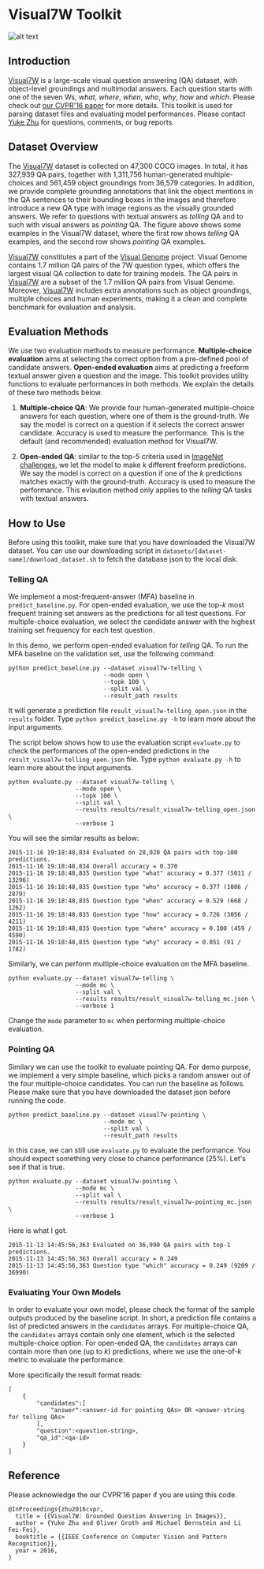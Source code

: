 # Visual7W Toolkit

![alt text](http://web.stanford.edu/~yukez/images/img/visual7w_examples.png "Visual7W example QAs")

## Introduction

[Visual7W](http://web.stanford.edu/~yukez/visual7w/) is a large-scale visual question answering (QA) dataset, with object-level groundings and multimodal answers.
Each question starts with one of the seven Ws, *what*, *where*, *when*, *who*, *why*, *how* and *which*.
Please check out [our CVPR'16 paper](http://web.stanford.edu/~yukez/papers/cvpr2016.pdf) for more details.
This toolkit is used for parsing dataset files and evaluating model performances.
Please contact [Yuke Zhu](http://web.stanford.edu/~yukez/) for questions, comments, or bug reports.

## Dataset Overview

The [Visual7W](http://web.stanford.edu/~yukez/visual7w/) dataset is collected on 47,300 COCO images. In total, it has 327,939 QA pairs, together with 1,311,756 human-generated multiple-choices and 561,459 object groundings from 36,579 categories. In addition, we provide complete grounding annotations that link the object mentions in the QA sentences to their bounding boxes in the images and therefore
introduce a new QA type with image regions as the visually grounded answers. We refer to questions with textual answers
as *telling* QA and to such with visual answers as *pointing* QA. The figure above shows some examples in the Visual7W dataset, where the first row shows *telling* QA examples, and the second row shows *pointing* QA examples.

[Visual7W](http://web.stanford.edu/~yukez/visual7w/) constitutes a part of the [Visual Genome](http://visualgenome.org/) project. Visual Genome contains 1.7 million QA pairs of the 7W question types, which offers the largest visual QA collection to date for training models. The QA pairs in [Visual7W](http://web.stanford.edu/~yukez/visual7w/) are a subset of the 1.7 million QA pairs from Visual Genome. Moreover, [Visual7W](http://web.stanford.edu/~yukez/visual7w/) includes extra annotations such as object groundings, multiple choices and human experiments, making it a clean and complete benchmark for evaluation and analysis.

## Evaluation Methods

We use two evaluation methods to measure performance. **Multiple-choice evaluation** aims at selecting the correct option from a pre-defined pool of candidate answers. **Open-ended evaluation** aims at predicting a freeform textual answer given a question and the image. This toolkit provides utility functions to evaluate performances in both methods. We explain the details of these two methods below.

1. **Multiple-choice QA**: We provide four human-generated multiple-choice answers for each question, where one of them is the ground-truth. We say the model is correct on a question if it selects the correct answer candidate. Accuracy is used to measure the performance. This is the default (and recommended) evaluation method for Visual7W.

2. **Open-ended QA**: similar to the top-5 criteria used in [ImageNet challenges](http://www.image-net.org/), we let the model to make *k* different freeform predictions. We say the model is correct on a question if one of the *k* predictions matches exactly with the ground-truth. Accuracy is used to measure the performance. This evlaution method only applies to the *telling* QA tasks with textual answers.

## How to Use

Before using this toolkit, make sure that you have downloaded the Visual7W dataset. 
You can use our downloading script in ```datasets/[dataset-name]/download_dataset.sh``` 
to fetch the database json to the local disk.

### Telling QA

We implement a most-frequent-answer (MFA) baseline in ```predict_baseline.py```.
For open-ended evaluation, we use the top-*k* most frequent training set answers 
as the predictions for all test questions. For multiple-choice evaluation, we select 
the candidate answer with the highest training set frequency for each test question.

In this demo, we perform open-ended evaluation for *telling* QA.
To run the MFA baseline on the validation set, use the following command:

```
python predict_baseline.py --dataset visual7w-telling \
                           --mode open \
                           --topk 100 \
                           --split val \
                           --result_path results
```

It will generate a prediction file ```result_visual7w-telling_open.json``` in the ```results``` folder. Type ```python predict_baseline.py -h``` to learn more about the input arguments.

The script below shows how to use the evaluation script ```evaluate.py``` to check the performances of the open-ended predictions in the ```result_visual7w-telling_open.json``` file. Type ```python evaluate.py -h``` to learn more about the input arguments.

```
python evaluate.py --dataset visual7w-telling \
                   --mode open \
                   --topk 100 \
                   --split val \
                   --results results/result_visual7w-telling_open.json \
                   --verbose 1
```

You will see the similar results as below:

```
2015-11-16 19:18:48,834 Evaluated on 28,020 QA pairs with top-100 predictions.
2015-11-16 19:18:48,834 Overall accuracy = 0.370
2015-11-16 19:18:48,835 Question type "what" accuracy = 0.377 (5011 / 13296)
2015-11-16 19:18:48,835 Question type "who" accuracy = 0.377 (1086 / 2879)
2015-11-16 19:18:48,835 Question type "when" accuracy = 0.529 (668 / 1262)
2015-11-16 19:18:48,835 Question type "how" accuracy = 0.726 (3056 / 4211)
2015-11-16 19:18:48,835 Question type "where" accuracy = 0.100 (459 / 4590)
2015-11-16 19:18:48,835 Question type "why" accuracy = 0.051 (91 / 1782)
```

Similarly, we can perform multiple-choice evaluation on the MFA baseline.

```
python evaluate.py --dataset visual7w-telling \
                   --mode mc \
                   --split val \
                   --results results/result_visual7w-telling_mc.json \
                   --verbose 1
```                   
Change the ```mode``` parameter to ```mc``` when performing multiple-choice evaluation.

### Pointing QA

Similary we can use the toolkit to evaluate pointing QA. For demo purpose, we implement a very simple baseline, which picks a random answer out of the four multiple-choice candidates.
You can run the baseline as follows. Please make sure that you have downloaded the dataset json before running the code.

```
python predict_baseline.py --dataset visual7w-pointing \
                           --mode mc \
                           --split val \
                           --result_path results
```

In this case, we can still use ```evaluate.py``` to evaluate the performance.
You should expect something very close to chance performance (25%). Let's see if that is true.

```
python evaluate.py --dataset visual7w-pointing \
                   --mode mc \
                   --split val \
                   --results results/result_visual7w-pointing_mc.json \
                   --verbose 1
```

Here is what I got.

```
2015-11-13 14:45:56,363 Evaluated on 36,990 QA pairs with top-1 predictions.
2015-11-13 14:45:56,363 Overall accuracy = 0.249
2015-11-13 14:45:56,363 Question type "which" accuracy = 0.249 (9209 / 36990)
```

### Evaluating Your Own Models

In order to evaluate your own model, please check the format of the sample outputs 
produced by the baseline script.  In short,
a prediction file contains a list of predicted answers in the ```candidates``` arrays. 
For multiple-choice QA, the ```candidates``` arrays contain only one element, which is 
the selected multiple-choice option. For open-ended QA, the ```candidates``` arrays can 
contain more than one (up to *k*) predictions, where we use the one-of-*k* metric to 
evaluate the performance.

More specifically the result format reads:
```
[
	{
		"candidates":[
			"answer":<answer-id for pointing QAs> OR <answer-string for telling QAs>
		],
		"question":<question-string>,
		"qa_id":<qa-id>
	}
]
```

## Reference
Please acknowledge the our CVPR'16 paper if you are using this code.
```
@InProceedings{zhu2016cvpr,
  title = {{Visual7W: Grounded Question Answering in Images}},
  author = {Yuke Zhu and Oliver Groth and Michael Bernstein and Li Fei-Fei},
  booktitle = {{IEEE Conference on Computer Vision and Pattern Recognition}},
  year = 2016,
}
```

